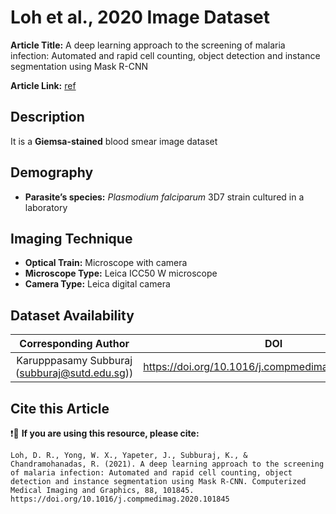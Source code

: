 # **Loh et al., 2020 Image Dataset**  
**Article Title:** A deep learning approach to the screening of malaria infection: Automated and rapid cell counting, object detection and instance segmentation using Mask R-CNN

**Article Link:** [ref](https://www.sciencedirect.com/science/article/pii/S0895611120301403?via%3Dihub#sec0085)


## **Description**
It is a **Giemsa-stained** blood smear image dataset


## **Demography**
+ **Parasite’s species:** _Plasmodium falciparum_ 3D7 strain cultured in a laboratory


## **Imaging Technique**
+ **Optical Train:** Microscope with camera
+ **Microscope Type:** Leica ICC50 W microscope
+ **Camera Type:** Leica digital camera
  

## **Dataset Availability**

|**Corresponding Author**|**DOI**|
|:---:|:---:|
|Karupppasamy Subburaj (subburaj@sutd.edu.sg))|https://doi.org/10.1016/j.compmedimag.2020.101845|


## **Cite this Article**

❗🛑 **If you are using this resource, please cite:** 

```
Loh, D. R., Yong, W. X., Yapeter, J., Subburaj, K., & Chandramohanadas, R. (2021). A deep learning approach to the screening of malaria infection: Automated and rapid cell counting, object detection and instance segmentation using Mask R-CNN. Computerized Medical Imaging and Graphics, 88, 101845. https://doi.org/10.1016/j.compmedimag.2020.101845
```
